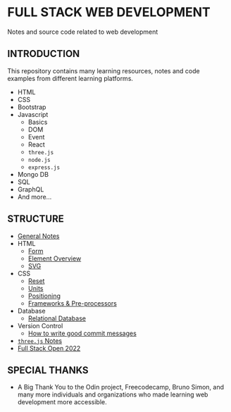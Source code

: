# FULL STACK WEB DEVELOPMENT

Notes and source code related to web development

## INTRODUCTION

This repository contains many learning resources, notes and code examples from
different learning platforms.

- HTML
- CSS
- Bootstrap
- Javascript
  - Basics
  - DOM
  - Event
  - React
  - `three.js`
  - `node.js`
  - `express.js`
- Mongo DB
- SQL
- GraphQL
- And more...

## STRUCTURE

- [General Notes](./general/miscellaneous/notes/note.md)
- HTML
  - [Form](./general/html-css/html/form.html)
  - [Element Overview](./general/html-css/html/html-element.md)
  - [SVG](./general/html-css/html/svg.md)
- CSS
  - [Reset](./general/html-css/css/default-styles.md)
  - [Units](./general/html-css/css/units.md)
  - [Positioning](./general/html-css/css/positioning.md)
  - [Frameworks & Pre-processors](./general/html-css/css/framework-preprocessor.md)
- Database
  - [Relational Database](./general/database/relational-database/RDBMS.md)
- Version Control
  - [How to write good commit messages](./general/version-control/write-good-commit.md)
- [`three.js` Notes](./three-js-journey/README.md)
- [Full Stack Open 2022](./react/README.md)

## SPECIAL THANKS

- A Big Thank You to the Odin project, Freecodecamp, Bruno Simon, and many more individuals and organizations who made learning web development more accessible.
